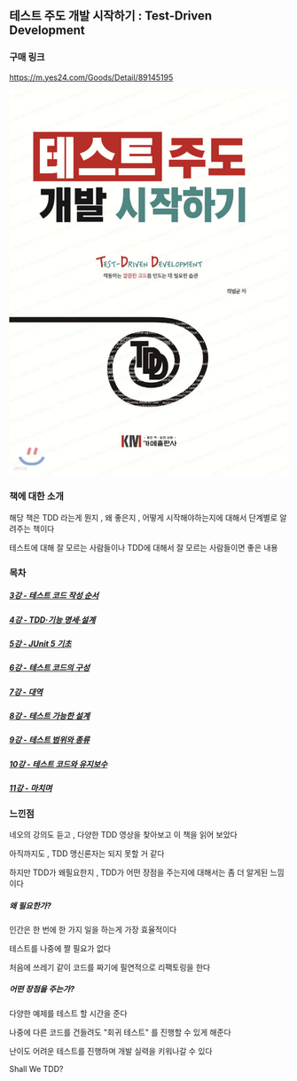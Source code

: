 ## 테스트 주도 개발 시작하기 : Test-Driven Development

### 구매 링크

https://m.yes24.com/Goods/Detail/89145195

![테스트 주도 개발 시작하기](image.png)

### 책에 대한 소개

해당 책은
TDD 라는게 뭔지 , 왜 좋은지 , 어떻게 시작해야하는지에
대해서 단계별로 알려주는 책이다

테스트에 대해 잘 모르는 사람들이나
TDD에 대해서 잘 모르는 사람들이면 좋은 내용

### 목차
##### [3강 - 테스트 코드 작성 순서](https://github.com/youngsu5582/archive/blob/d6d53baf59670566b7ca2bf95198e51d7c13f65f/%EB%8F%84%EC%84%9C/%ED%85%8C%EC%8A%A4%ED%8A%B8%20%EC%A3%BC%EB%8F%84%20%EA%B0%9C%EB%B0%9C%20%EC%8B%9C%EC%9E%91%ED%95%98%EA%B8%B0/%ED%85%8C%EC%8A%A4%ED%8A%B8%20%EC%A3%BC%EB%8F%84%20%EA%B0%9C%EB%B0%9C%20%EC%8B%9C%EC%9E%91%ED%95%98%EA%B8%B0%20-%203%EA%B0%95.md)
##### [4강 - TDD·기능 명세·설계](https://github.com/youngsu5582/archive/blob/d6d53baf59670566b7ca2bf95198e51d7c13f65f/%EB%8F%84%EC%84%9C/%ED%85%8C%EC%8A%A4%ED%8A%B8%20%EC%A3%BC%EB%8F%84%20%EA%B0%9C%EB%B0%9C%20%EC%8B%9C%EC%9E%91%ED%95%98%EA%B8%B0/%ED%85%8C%EC%8A%A4%ED%8A%B8%20%EC%A3%BC%EB%8F%84%20%EA%B0%9C%EB%B0%9C%20%EC%8B%9C%EC%9E%91%ED%95%98%EA%B8%B0%20-%204%EA%B0%95.md)
##### [5강 - JUnit 5 기초](https://github.com/youngsu5582/archive/blob/d6d53baf59670566b7ca2bf95198e51d7c13f65f/%EB%8F%84%EC%84%9C/%ED%85%8C%EC%8A%A4%ED%8A%B8%20%EC%A3%BC%EB%8F%84%20%EA%B0%9C%EB%B0%9C%20%EC%8B%9C%EC%9E%91%ED%95%98%EA%B8%B0/%ED%85%8C%EC%8A%A4%ED%8A%B8%20%EC%A3%BC%EB%8F%84%20%EA%B0%9C%EB%B0%9C%20%EC%8B%9C%EC%9E%91%ED%95%98%EA%B8%B0%20-%205%EA%B0%95.md)
##### [6강 - 테스트 코드의 구성](https://github.com/youngsu5582/archive/blob/d6d53baf59670566b7ca2bf95198e51d7c13f65f/%EB%8F%84%EC%84%9C/%ED%85%8C%EC%8A%A4%ED%8A%B8%20%EC%A3%BC%EB%8F%84%20%EA%B0%9C%EB%B0%9C%20%EC%8B%9C%EC%9E%91%ED%95%98%EA%B8%B0/%ED%85%8C%EC%8A%A4%ED%8A%B8%20%EC%A3%BC%EB%8F%84%20%EA%B0%9C%EB%B0%9C%20%EC%8B%9C%EC%9E%91%ED%95%98%EA%B8%B0%20-%206%EA%B0%95.md)
##### [7강 - 대역](https://github.com/youngsu5582/archive/blob/d6d53baf59670566b7ca2bf95198e51d7c13f65f/%EB%8F%84%EC%84%9C/%ED%85%8C%EC%8A%A4%ED%8A%B8%20%EC%A3%BC%EB%8F%84%20%EA%B0%9C%EB%B0%9C%20%EC%8B%9C%EC%9E%91%ED%95%98%EA%B8%B0/%ED%85%8C%EC%8A%A4%ED%8A%B8%20%EC%A3%BC%EB%8F%84%20%EA%B0%9C%EB%B0%9C%20%EC%8B%9C%EC%9E%91%ED%95%98%EA%B8%B0%20-%207%EA%B0%95.md)
##### [8강 - 테스트 가능한 설계](https://github.com/youngsu5582/archive/blob/d6d53baf59670566b7ca2bf95198e51d7c13f65f/%EB%8F%84%EC%84%9C/%ED%85%8C%EC%8A%A4%ED%8A%B8%20%EC%A3%BC%EB%8F%84%20%EA%B0%9C%EB%B0%9C%20%EC%8B%9C%EC%9E%91%ED%95%98%EA%B8%B0/%ED%85%8C%EC%8A%A4%ED%8A%B8%20%EC%A3%BC%EB%8F%84%20%EA%B0%9C%EB%B0%9C%20%EC%8B%9C%EC%9E%91%ED%95%98%EA%B8%B0%20-%208%EA%B0%95.md)
##### [9강 - 테스트 범위와 종류](https://github.com/youngsu5582/archive/blob/d6d53baf59670566b7ca2bf95198e51d7c13f65f/%EB%8F%84%EC%84%9C/%ED%85%8C%EC%8A%A4%ED%8A%B8%20%EC%A3%BC%EB%8F%84%20%EA%B0%9C%EB%B0%9C%20%EC%8B%9C%EC%9E%91%ED%95%98%EA%B8%B0/%ED%85%8C%EC%8A%A4%ED%8A%B8%20%EC%A3%BC%EB%8F%84%20%EA%B0%9C%EB%B0%9C%20%EC%8B%9C%EC%9E%91%ED%95%98%EA%B8%B0%20-%209%EA%B0%95.md)
##### [10강 - 테스트 코드와 유지보수](https://github.com/youngsu5582/archive/blob/d6d53baf59670566b7ca2bf95198e51d7c13f65f/%EB%8F%84%EC%84%9C/%ED%85%8C%EC%8A%A4%ED%8A%B8%20%EC%A3%BC%EB%8F%84%20%EA%B0%9C%EB%B0%9C%20%EC%8B%9C%EC%9E%91%ED%95%98%EA%B8%B0/%ED%85%8C%EC%8A%A4%ED%8A%B8%20%EC%A3%BC%EB%8F%84%20%EA%B0%9C%EB%B0%9C%20%EC%8B%9C%EC%9E%91%ED%95%98%EA%B8%B0%20-%2010%EA%B0%95.md)
##### [11강 - 마치며](https://github.com/youngsu5582/archive/blob/d6d53baf59670566b7ca2bf95198e51d7c13f65f/%EB%8F%84%EC%84%9C/%ED%85%8C%EC%8A%A4%ED%8A%B8%20%EC%A3%BC%EB%8F%84%20%EA%B0%9C%EB%B0%9C%20%EC%8B%9C%EC%9E%91%ED%95%98%EA%B8%B0/%ED%85%8C%EC%8A%A4%ED%8A%B8%20%EC%A3%BC%EB%8F%84%20%EA%B0%9C%EB%B0%9C%20%EC%8B%9C%EC%9E%91%ED%95%98%EA%B8%B0%20-%2011%EA%B0%95.md)

### 느낀점

네오의 강의도 듣고 , 다양한 TDD 영상을 찾아보고
이 책을 읽어 보았다

아직까지도 , TDD 맹신론자는 되지 못할 거 같다

하지만 TDD가 왜필요한지 , TDD가 어떤 장점을 주는지에 대해서는
좀 더 알게된 느낌이다
##### 왜 필요한가?

인간은 한 번에 한 가지 일을 하는게 가장 효율적이다

테스트를 나중에 짤 필요가 없다

처음에 쓰레기 같이 코드를 짜기에 필연적으로 리팩토링을 한다
##### 어떤 장점을 주는가?

다양한 예제를 테스트 할 시간을 준다

나중에 다른 코드를 건들려도 "회귀 테스트" 를 진행할 수 있게 해준다

난이도 어려운 테스트를 진행하며 개발 실력을 키워나갈 수 있다

Shall We TDD?